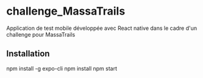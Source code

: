 # challenge_MassaTrails
Application de test mobile développée avec React native dans le cadre d'un challenge pour MassaTrails


## Installation

npm install -g expo-cli
npm install
npm start
